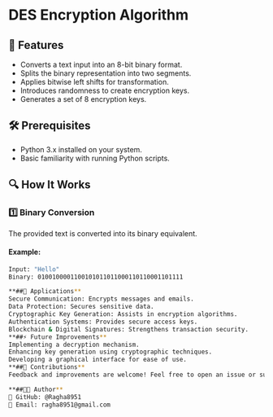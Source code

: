 # DES Encryption Algorithm  


## 🚀 Features  
- Converts a text input into an 8-bit binary format.  
- Splits the binary representation into two segments.  
- Applies bitwise left shifts for transformation.  
- Introduces randomness to create encryption keys.  
- Generates a set of 8 encryption keys.  

## 🛠 Prerequisites  
- Python 3.x installed on your system.  
- Basic familiarity with running Python scripts.  

## 🔍 How It Works  

### 1️⃣ Binary Conversion  
The provided text is converted into its binary equivalent.  
#### Example:  
```bash
Input: "Hello"
Binary: 0100100001100101011011000110110001101111

**##🔐 Applications**
Secure Communication: Encrypts messages and emails.
Data Protection: Secures sensitive data.
Cryptographic Key Generation: Assists in encryption algorithms.
Authentication Systems: Provides secure access keys.
Blockchain & Digital Signatures: Strengthens transaction security.
**##⚡ Future Improvements**
Implementing a decryption mechanism.
Enhancing key generation using cryptographic techniques.
Developing a graphical interface for ease of use.
**##🤝 Contributions**
Feedback and improvements are welcome! Feel free to open an issue or submit a pull request.

**##👨‍💻 Author**
🔗 GitHub: @Ragha8951
📧 Email: ragha8951@gmail.com
